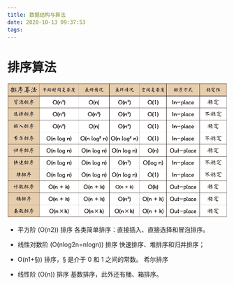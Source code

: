 ```yaml
---
title: 数据结构与算法
date: 2020-10-13 09:37:53
tags:
---
```



# 排序算法
![](source/img/images/排序算法复杂度.png) 

* 平方阶 (O(n2)) 排序 各类简单排序：直接插入、直接选择和冒泡排序。

* 线性对数阶 (O(nlog2n=nlogn)) 排序 快速排序、堆排序和归并排序；

* O(n1+§)) 排序，§ 是介于 0 和 1 之间的常数。 希尔排序

* 线性阶 (O(n)) 排序 基数排序，此外还有桶、箱排序。

